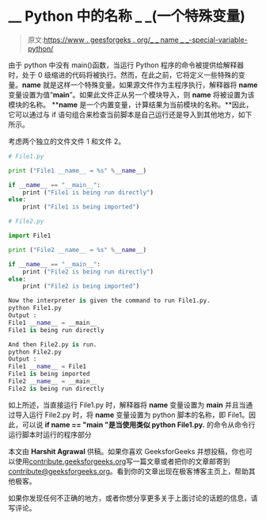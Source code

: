 # __ Python 中的名称 _ _(一个特殊变量)

> 原文:[https://www . geesforgeks . org/_ _ name _ _-special-variable-python/](https://www.geeksforgeeks.org/__name__-special-variable-python/)

由于 python 中没有 main()函数，当运行 Python 程序的命令被提供给解释器时，处于 0 级缩进的代码将被执行。然而，在此之前，它将定义一些特殊的变量。__name__ 就是这样一个特殊变量。如果源文件作为主程序执行，解释器将 __name__ 变量设置为值“__main__”。如果此文件正从另一个模块导入，则 __name__ 将被设置为该模块的名称。
**__name__ 是一个内置变量，计算结果为当前模块的名称。**因此，它可以通过与 if 语句组合来检查当前脚本是自己运行还是导入到其他地方，如下所示。

考虑两个独立的文件文件 1 和文件 2。

```py
# File1.py 

print ("File1 __name__ = %s" %__name__) 

if __name__ == "__main__": 
    print ("File1 is being run directly")
else: 
    print ("File1 is being imported")
```

```py
# File2.py 

import File1 

print ("File2 __name__ = %s" %__name__) 

if __name__ == "__main__": 
    print ("File2 is being run directly")
else: 
    print ("File2 is being imported")
```

```py
Now the interpreter is given the command to run File1.py.
python File1.py
Output :
File1 __name__ = __main__
File1 is being run directly

And then File2.py is run.
python File2.py
Output :
File1 __name__ = File1
File1 is being imported
File2 __name__ = __main__
File2 is being run directly

```

如上所述，当直接运行 File1.py 时，解释器将 __name__ 变量设置为 __main__ 并且当通过导入运行 File2.py 时，将 __name__ 变量设置为 python 脚本的名称，即 File1。因此，可以说 **if __name__ == "__main__ "是当使用类似 python File1.py.** 的命令从命令行运行脚本时运行的程序部分

本文由 **Harshit Agrawal** 供稿。如果你喜欢 GeeksforGeeks 并想投稿，你也可以使用[contribute.geeksforgeeks.org](http://www.contribute.geeksforgeeks.org)写一篇文章或者把你的文章邮寄到 contribute@geeksforgeeks.org。看到你的文章出现在极客博客主页上，帮助其他极客。

如果你发现任何不正确的地方，或者你想分享更多关于上面讨论的话题的信息，请写评论。